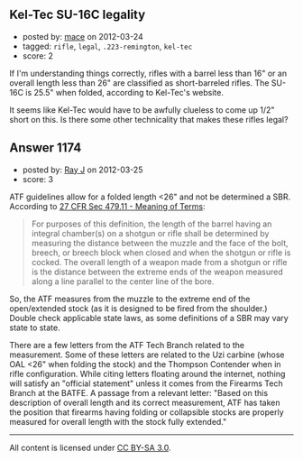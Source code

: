 ## Kel-Tec SU-16C legality

- posted by: [mace](https://stackexchange.com/users/-1/163-mace) on 2012-03-24
- tagged: `rifle`, `legal`, `.223-remington`, `kel-tec`
- score: 2

If I'm understanding things correctly, rifles with a barrel less than 16" or an overall length less than 26" are classified as short-barreled rifles. The SU-16C is 25.5" when folded, according to Kel-Tec's website.

It seems like Kel-Tec would have to be awfully clueless to come up 1/2" short on this. Is there some other technicality that makes these rifles legal?


## Answer 1174

- posted by: [Ray J](https://stackexchange.com/users/-1/166-ray-j) on 2012-03-25
- score: 3

ATF guidelines allow for a folded length <26" and not be determined a SBR.  According to [27 CFR Sec 479.11 - Meaning of Terms](http://ecfr.gpoaccess.gov/cgi/t/text/text-idx?c=ecfr&sid=3075872a9bc3a57e8525cdf26f3f12a7&rgn=div6&view=text&node=27:3.0.1.2.4.2&idno=27):

> For purposes of this definition, the length of the barrel having an integral chamber(s) on a shotgun or rifle shall be determined by measuring the distance between the muzzle and the face of the bolt, breech, or breech block when closed and when the shotgun or rifle is cocked. The overall length of a weapon made from a shotgun or rifle is the distance between the extreme ends of the weapon measured along a line parallel to the center line of the bore.

So, the ATF measures from the muzzle to the extreme end of the open/extended stock (as it is designed to be fired from the shoulder.)  Double check applicable state laws, as some definitions of a SBR may vary state to state.

There are a few letters from the ATF Tech Branch related to the measurement.  Some of these letters are related to the Uzi carbine (whose OAL <26" when folding the stock) and the Thompson Contender when in rifle configuration. While citing letters floating around the internet, nothing will satisfy an "official statement" unless it comes from the Firearms Tech Branch at the BATFE.  A passage from a relevant letter:  "Based on this description of overall length and its correct measurement, ATF has taken the position that firearms having folding or collapsible stocks are properly measured for overall length with the stock fully extended." 



---

All content is licensed under [CC BY-SA 3.0](https://creativecommons.org/licenses/by-sa/3.0/).
